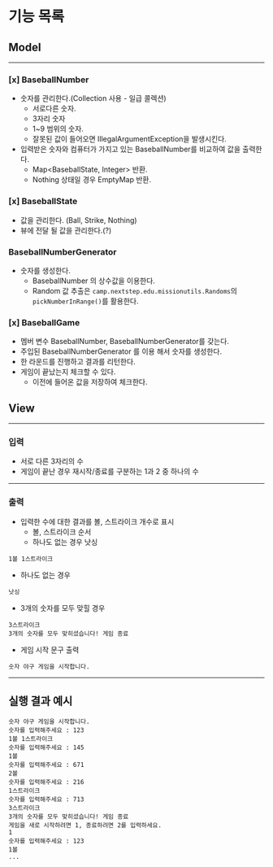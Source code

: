 # 기능 목록

## Model

--- 
### [x] BaseballNumber
- 숫자를 관리한다.(Collection 사용 - 일급 콜렉션) 
    - 서로다른 숫자.
    - 3자리 숫자
    - 1~9 범위의 숫자.
    - 잘못된 값이 들어오면 IllegalArgumentException을 발생시킨다.
- 입력받은 숫자와 컴퓨터가 가지고 있는 BaseballNumber를 비교하여 값을 출력한다.
  - Map<BaseballState, Integer> 반환.
  - Nothing 상태일 경우 EmptyMap 반환.


### [x] BaseballState
- 값을 관리한다. (Ball, Strike, Nothing)
- 뷰에 전달 될 값을 관리한다.(?)


### BaseballNumberGenerator
- 숫자를 생성한다.
    - BaseballNumber 의 상수값을 이용한다. 
    - Random 값 추출은 `camp.nextstep.edu.missionutils.Randoms`의 `pickNumberInRange()`를 활용한다.

### [x] BaseballGame
- 멤버 변수 BaseballNumber, BaseballNumberGenerator를 갖는다.
- 주입된 BaseballNumberGenerator 를 이용 해서 숫자를 생성한다.
- 한 라운드를 진행하고 결과를 리턴한다.
- 게임이 끝났는지 체크할 수 있다.
    - 이전에 들어온 값을 저장하여 체크한다.

## View

--- 
### 입력
- 서로 다른 3자리의 수
- 게임이 끝난 경우 재시작/종료를 구분하는 1과 2 중 하나의 수
---
### 출력

- 입력한 수에 대한 결과를 볼, 스트라이크 개수로 표시
    - 볼, 스트라이크 순서
    - 하나도 없는 경우 낫싱
  

```
1볼 1스트라이크
```

- 하나도 없는 경우

```
낫싱
```

- 3개의 숫자를 모두 맞힐 경우

```
3스트라이크
3개의 숫자를 모두 맞히셨습니다! 게임 종료
```

- 게임 시작 문구 출력

```
숫자 야구 게임을 시작합니다.
``` 
---
## 실행 결과 예시

```
숫자 야구 게임을 시작합니다.
숫자를 입력해주세요 : 123
1볼 1스트라이크
숫자를 입력해주세요 : 145
1볼
숫자를 입력해주세요 : 671
2볼
숫자를 입력해주세요 : 216
1스트라이크
숫자를 입력해주세요 : 713
3스트라이크
3개의 숫자를 모두 맞히셨습니다! 게임 종료
게임을 새로 시작하려면 1, 종료하려면 2를 입력하세요.
1
숫자를 입력해주세요 : 123
1볼
...
```
